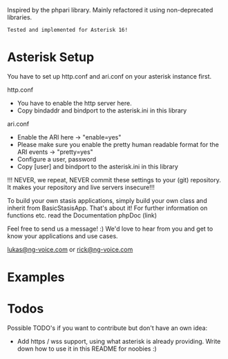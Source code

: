 Inspired by the phpari library. Mainly refactored it using non-deprecated libraries.

`Tested and implemented for Asterisk 16!` 

# Asterisk Setup

You have to set up http.conf and ari.conf on your asterisk instance first.

http.conf
- You have to enable the http server here.
- Copy bindaddr and bindport to the asterisk.ini in this library

ari.conf
- Enable the ARI here -> "enable=yes"
- Please make sure you enable the pretty human readable format for the ARI events -> "pretty=yes"
- Configure a user, password
- Copy \[user] and bindport to the asterisk.ini in this library

 !!! NEVER, we repeat, NEVER commit these settings to your (git) repository. 
 It makes your repository and live servers insecure!!!

To build your own stasis applications, simply build your own class and inherit from BasicStasisApp.
That's about it!
For further information on functions etc. read the Documentation phpDoc (link)


Feel free to send us a message! :) We'd love to hear from you and get to know your applications and use cases.

lukas@ng-voice.com or rick@ng-voice.com

# Examples

# Todos
Possible TODO's if you want to contribute but don't have an own idea:
- Add https / wss support, using what asterisk is already providing. Write down how to use it in this README 
for noobies :)